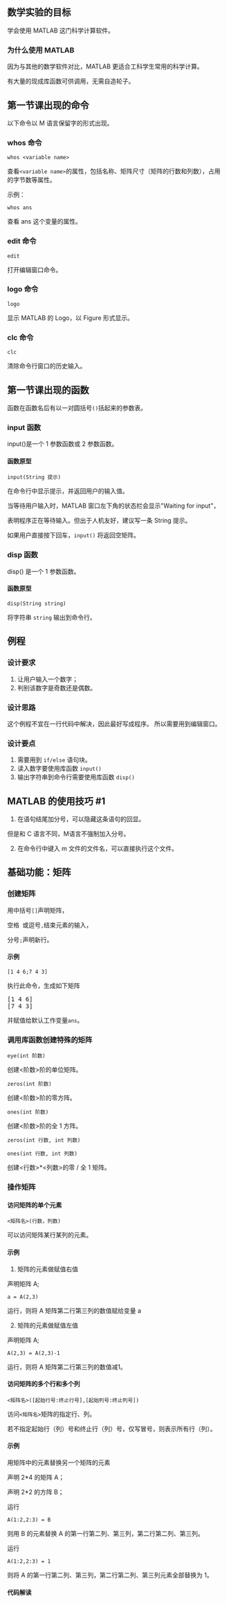 ## 数学实验的目标
学会使用 MATLAB 这门科学计算软件。

### 为什么使用 MATLAB
因为与其他的数学软件对比，MATLAB 更适合工科学生常用的科学计算。

有大量的现成库函数可供调用，无需自造轮子。

## 第一节课出现的命令
以下命令以 M 语言保留字的形式出现。
### whos 命令
`whos <variable name>`

查看`<variable name>`的属性，包括名称、矩阵尺寸（矩阵的行数和列数），占用的字节数等属性。

示例：

`whos ans`

查看 ans 这个变量的属性。
### edit 命令
`edit`

打开编辑窗口命令。
### logo 命令
`logo`

显示 MATLAB 的 Logo，以 Figure 形式显示。

### clc 命令
`clc`

清除命令行窗口的历史输入。
## 第一节课出现的函数
函数在函数名后有以一对圆括号`()`括起来的参数表。
### input 函数
input()是一个 1 参数函数或 2 参数函数。

#### 函数原型
`input(String 提示)`

在命令行中显示提示，并返回用户的输入值。

当等待用户输入时，MATLAB 窗口左下角的状态栏会显示"Waiting for input"，

表明程序正在等待输入。但出于人机友好，建议写一条 String 提示。

如果用户直接按下回车，`input()` 将返回空矩阵。
### disp 函数
disp() 是一个 1 参数函数。
#### 函数原型
`disp(String string)`

将字符串 `string` 输出到命令行。

## 例程
### 设计要求
1. 让用户输入一个数字；
2. 判别该数字是奇数还是偶数。

### 设计思路
这个例程不宜在一行代码中解决，因此最好写成程序。
所以需要用到编辑窗口。

### 设计要点
1. 需要用到 `if/else` 语句块。
2. 读入数字要使用库函数 `input()`
3. 输出字符串到命令行需要使用库函数 `disp()`

## MATLAB 的使用技巧 \#1
1. 在语句结尾加分号，可以隐藏这条语句的回显。

但是和 C 语言不同，M语言不强制加入分号。

2. 在命令行中键入 m 文件的文件名，可以直接执行这个文件。

## 基础功能：矩阵
### 创建矩阵
用中括号`[]`声明矩阵，

空格` `或逗号`,`结束元素的输入，

分号`;`声明新行。
#### 示例
`[1 4 6;7 4 3]`  

执行此命令，生成如下矩阵
<pre>[1 4 6]
[7 4 3]</pre>

并赋值给默认工作变量`ans`。

### 调用库函数创建特殊的矩阵
`eye(int 阶数)`

创建\<阶数\>阶的单位矩阵。

`zeros(int 阶数)`

创建\<阶数\>阶的零方阵。

`ones(int 阶数)`

创建\<阶数\>阶的全 1 方阵。

`zeros(int 行数, int 列数)`

`ones(int 行数, int 列数)`

创建\<行数\>\*\<列数\>的零 / 全 1 矩阵。

### 操作矩阵
#### 访问矩阵的单个元素
`<矩阵名>(行数，列数)`

可以访问矩阵某行某列的元素。

#### 示例
1. 矩阵的元素做赋值右值

声明矩阵 A;

`a = A(2,3)`

运行，则将 A 矩阵第二行第三列的数值赋给变量 a

2. 矩阵的元素做赋值左值

声明矩阵 A;

`A(2,3) = A(2,3)-1`

运行，则将 A 矩阵第二行第三列的数值减1。

#### 访问矩阵的多个行和多个列
`<矩阵名>([起始行号:终止行号],[起始列号:终止列号])`

访问`<矩阵名>`矩阵的指定行、列。

若不指定起始行（列）号和终止行（列）号，仅写冒号，则表示所有行（列）。
#### 示例
用矩阵中的元素替换另一个矩阵的元素

声明 2\*4 的矩阵 A；

声明 2\*2 的方阵 B；

运行

`A(1:2,2:3) = B`

则用 B 的元素替换 A 的第一行第二列、第三列，第二行第二列、第三列。

运行

`A(1:2,2:3) = 1`

则将 A 的第一行第二列、第三列，第二行第二列、第三列元素全部替换为 1。

#### 代码解读

